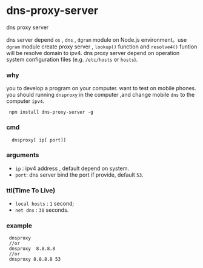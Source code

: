 # dns-proxy-server
dns proxy server

dns server depend `os` , `dns` , `dgram` module on  Node.js environment。use `dgram` module create proxy server , 
`lookup()` function  and `resolve4()` funtion will be resolve domain to ipv4. 
dns proxy server depend on operation system configuration files (e.g. `/etc/hosts` or `hosts`).

### why
you to develop a program on your computer. want to test on mobile phones. 
you should running `dnsproxy` in the computer ,and change mobile `dns` to the computer `ipv4`.

```
 npm install dns-proxy-server -g
```

### cmd

```
  dnsproxy[ ip[ port]]
```

### arguments

* `ip` : ipv4 address , default depend on system.
* `port`: dns server bind the port if provide, default `53`.

### ttl(Time To Live)

* `local hosts` : `1` second;
* `net dns` : `30` seconds.

### example

```
 dnsproxy
 //or
 dnsproxy  8.8.8.8
 //or
 dnsproxy 8.8.8.8 53
```